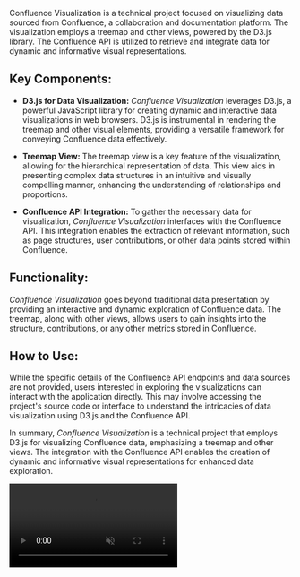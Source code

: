 Confluence Visualization is a technical project focused on visualizing data sourced from Confluence, a collaboration and documentation platform. The visualization employs a treemap and other views, powered by the D3.js library. The Confluence API is utilized to retrieve and integrate data for dynamic and informative visual representations.

## Key Components:

- **D3.js for Data Visualization:**
  *Confluence Visualization* leverages D3.js, a powerful JavaScript library for creating dynamic and interactive data visualizations in web browsers. D3.js is instrumental in rendering the treemap and other visual elements, providing a versatile framework for conveying Confluence data effectively.

- **Treemap View:**
  The treemap view is a key feature of the visualization, allowing for the hierarchical representation of data. This view aids in presenting complex data structures in an intuitive and visually compelling manner, enhancing the understanding of relationships and proportions.

- **Confluence API Integration:**
  To gather the necessary data for visualization, *Confluence Visualization* interfaces with the Confluence API. This integration enables the extraction of relevant information, such as page structures, user contributions, or other data points stored within Confluence.

## Functionality:

*Confluence Visualization* goes beyond traditional data presentation by providing an interactive and dynamic exploration of Confluence data. The treemap, along with other views, allows users to gain insights into the structure, contributions, or any other metrics stored in Confluence.

## How to Use:

While the specific details of the Confluence API endpoints and data sources are not provided, users interested in exploring the visualizations can interact with the application directly. This may involve accessing the project's source code or interface to understand the intricacies of data visualization using D3.js and the Confluence API.

In summary, *Confluence Visualization* is a technical project that employs D3.js for visualizing Confluence data, emphasizing a treemap and other views. The integration with the Confluence API enables the creation of dynamic and informative visual representations for enhanced data exploration.

<video autoplay loop muted>
  <source src="assets/posts/2020-06-08-confluence-visualization/1.mp4" type="video/mp4">
</video>


